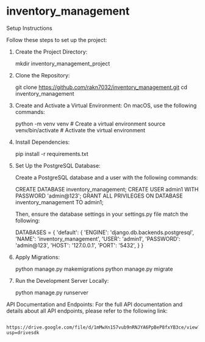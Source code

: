 # inventory_management

Setup Instructions

Follow these steps to set up the project:

1. Create the Project Directory:

    mkdir inventory_management_project

2. Clone the Repository:

    git clone https://github.com/rakn7032/inventory_management.git
    cd inventory_management

3. Create and Activate a Virtual Environment:
    On macOS, use the following commands:

    python -m venv venv   # Create a virtual environment
    source venv/bin/activate   # Activate the virtual environment

4. Install Dependencies:

    pip install -r requirements.txt

5. Set Up the PostgreSQL Database:

    Create a PostgreSQL database and a user with the following commands:

    CREATE DATABASE inventory_management;
    CREATE USER admin1 WITH PASSWORD 'admin@123';
    GRANT ALL PRIVILEGES ON DATABASE inventory_management TO admin1;

    Then, ensure the database settings in your settings.py file match the following:

    DATABASES = {
        'default': {
            'ENGINE': 'django.db.backends.postgresql',
            'NAME': 'inventory_management',
            'USER': 'admin1',
            'PASSWORD': 'admin@123',
            'HOST': '127.0.0.1',
            'PORT': '5432',
        }
    }

6. Apply Migrations:

    python manage.py makemigrations
    python manage.py migrate

7. Run the Development Server Locally: 

    python manage.py runserver


API Documentation and Endpoints:
    For the full API documentation and details about all API endpoints, please refer to the following link:

        https://drive.google.com/file/d/1mMwXn157vub9nRNJYA6PpBeP8fxYB3ce/view?usp=drivesdk  
